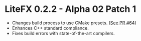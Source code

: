 ﻿# LiteFX 0.2.2 - Alpha 02 Patch 1

- Changes build process to use CMake presets. ([See PR #64](https://github.com/crud89/LiteFX/pull/64))
- Enhances C++ standard compliance.
- Fixes build errors with state-of-the-art compilers.